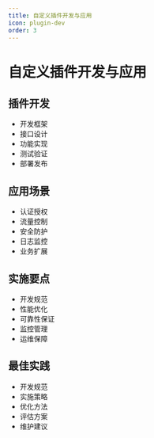 ```yaml
---
title: 自定义插件开发与应用
icon: plugin-dev
order: 3
---
```


# 自定义插件开发与应用

## 插件开发
- 开发框架
- 接口设计
- 功能实现
- 测试验证
- 部署发布

## 应用场景
- 认证授权
- 流量控制
- 安全防护
- 日志监控
- 业务扩展

## 实施要点
- 开发规范
- 性能优化
- 可靠性保证
- 监控管理
- 运维保障

## 最佳实践
- 开发规范
- 实施策略
- 优化方法
- 评估方案
- 维护建议
